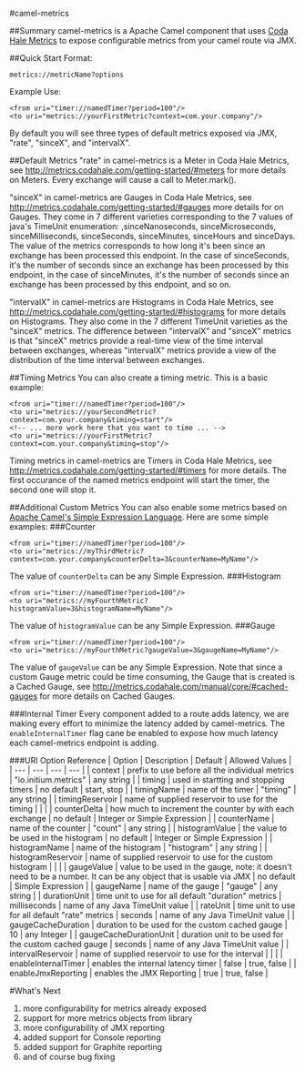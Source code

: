 #camel-metrics

##Summary
camel-metrics is a Apache Camel component that uses [Coda Hale Metrics](http://metrics.codahale.com/) to expose configurable metrics from your camel route via JMX.

##Quick Start
Format:
```
metrics://metricName?options
```
Example Use:
```
<from uri="timer://namedTimer?period=100"/>
<to uri="metrics://yourFirstMetric?context=com.your.company"/>
```
By default you will see three types of default metrics exposed via JMX, "rate", "sinceX", and "intervalX".

##Default Metrics
"rate" in camel-metrics is a Meter in Coda Hale Metrics, see http://metrics.codahale.com/getting-started/#meters for more details on Meters.  Every exchange will cause a call to Meter.mark().

"sinceX" in camel-metrics are Gauges in Coda Hale Metrics, see http://metrics.codahale.com/getting-started/#gauges more details for on Gauges. They come in 7 different varieties corresponding to the 7 values of java's TimeUnit enumeration: ,sinceNanoseconds, sinceMicroseconds, sinceMilliseconds, sinceSeconds, sinceMinutes, sinceHours and sinceDays.  The value of the metrics corresponds to how long it's been since an exchange has been processed this endpoint.  In the case of sinceSeconds, it's the number of seconds since an exchange has been processed by this endpoint, in the case of sinceMinutes, it's the number of seconds since an exchange has been processed by this endpoint, and so on.

"intervalX" in camel-metrics are Histograms in Coda Hale Metrics, see http://metrics.codahale.com/getting-started/#histograms for more details on Histograms. They also come in the 7 different TimeUnit varieties as the "sinceX" metrics.  The difference between "intervalX" and "sinceX" metrics is that "sinceX" metrics provide a real-time view of the time interval between exchanges, whereas "intervalX" metrics provide a view of the distribution of the time interval between exchanges.

##Timing Metrics
You can also create a timing metric.  This is a basic example:
```
<from uri="timer://namedTimer?period=100"/>
<to uri="metrics://yourSecondMetric?context=com.your.company&timing=start"/>
<!-- ... more work here that you want to time ... -->
<to uri="metrics://yourFirstMetric?context=com.your.company&timing=stop"/>
```
Timing metrics in camel-metrics are Timers in Coda Hale Metrics, see http://metrics.codahale.com/getting-started/#timers for more details.  The first occurance of the named metrics endpoint will start the timer, the second one will stop it.

##Additional Custom Metrics
You can also enable some metrics based on [Apache Camel's Simple Expression Language](https://camel.apache.org/simple.html).  Here are some simple examples:
###Counter
```
<from uri="timer://namedTimer?period=100"/>
<to uri="metrics://myThirdMetric?context=com.your.company&counterDelta=3&counterName=MyName"/>
```
The value of `counterDelta` can be any Simple Expression.
###Histogram
```
<from uri="timer://namedTimer?period=100"/>
<to uri="metrics://myFourthMetric?histogramValue=3&histogramName=MyName"/>
```
The value of `histogramValue` can be any Simple Expression.
###Gauge
```
<from uri="timer://namedTimer?period=100"/>
<to uri="metrics://myFourthMetric?gaugeValue=3&gaugeName=MyName"/>
```
The value of `gaugeValue` can be any Simple Expression.  Note that since a custom Gauge metric could be time consuming, the Gauge that is created is a Cached Gauge, see http://metrics.codahale.com/manual/core/#cached-gauges for more details on Cached Gauges.

###Internal Timer
Every component added to a route adds latency, we are making every effort to minimize the latency added by camel-metrics.  The `enableInternalTimer` flag cane be enabled to expose how much latency each camel-metrics endpoint is adding.

###URI Option Reference
| Option | Description | Default | Allowed Values |
| --- | --- | --- | --- |
| context | prefix to use before all the individual metrics | "io.initium.metrics" | any string |
| timing | used in startting and stopping timers | no default | start, stop |
| timingName |  name of the timer | "timing" | any string |
| timingReservoir |  name of supplied reservoir to use for the timing  |  | |
| counterDelta | how much to increment the counter by with each exchange | no default | Integer or Simple Expression |
| counterName |  name of the counter | "count" | any string |
| histogramValue |  the value to be used in the histogram | no default | Integer or Simple Expression |
| histogramName |  name of the histogram | "histogram" | any string |
| histogramReservoir |  name of supplied reservoir to use for the custom histogram  |  | |
| gaugeValue |  value to be used in the gauge, note: it doesn't need to be a number.  It can be any object that is usable via JMX | no default | Simple Expression |
| gaugeName |  name of the gauge | "gauge" | any string |
| durationUnit |  time unit to use for all default "duration" metrics | milliseconds | name of any Java TimeUnit value |
| rateUnit | time unit to use for all default "rate" metrics | seconds | name of any Java TimeUnit value |
| gaugeCacheDuration |  duration to be used for the custom cached gauge | 10 | any Integer |
| gaugeCacheDurationUnit |  duration unit to be used for the custom cached gauge | seconds | name of any Java TimeUnit value |
| intervalReservoir |  name of supplied reservoir to use for the interval  |  | |
| enableInternalTimer |  enables the internal latency timer | false | true, false |
| enableJmxReporting |  enables the JMX Reporting | true | true, false |

#What's Next
1. more configurability for metrics already exposed
2. support for more metrics objects from library
3. more configurability of JMX reporting
4. added support for Console reporting
5. added support for Graphite reporting
6. and of course bug fixing
